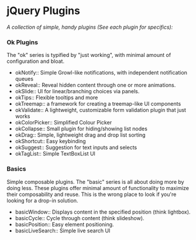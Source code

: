 # jQuery Plugins

*A collection of simple, handy plugins (See each plugin for specifics):*

### Ok Plugins

The "ok" series is typified by "just working", with minimal amount of
configuration and bloat. 

 * okNotify:: Simple Growl-like notifications, with independent notification queues
 * okReveal:: Reveal hidden content through one or more animations.
 * okSlide:: UI for linear/branching choices via panels.
 * okTips:: Flexible tooltips and more
 * okTreemap:: a framework for creating a treemap-like UI components
 * okValidate:: A lightweight, customizable form validation plugin that just works
 * okColorPicker:: Simplified Colour Picker
 * okCollapse:: Small plugin for hiding/showing list nodes
 * okDrag:: Simple, lightweight drag and drop list sorting
 * okShortcut:: Easy keybinding
 * okSuggest:: Suggestion for text inputs and selects
 * okTagList:: Simple TextBoxList UI

### Basics

Simple composable plugins. The "basic" series is all about doing more by doing
less. These plugins offer minimal amount of functionality to maximize their
composability and reuse. This is the wrong place to look if you're looking for
a drop-in solution.
 
 * basicWindow:: Displays content in the specified position (think lightbox).
 * basicCycle:: Cycle through content (think slideshow).
 * basicPosition:: Easy element positioning.
 * basicLiveSearch:: Simple live search UI
